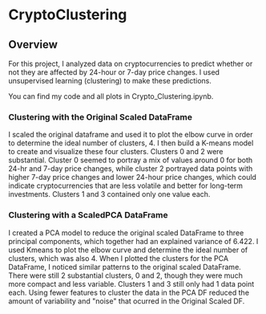 # CryptoClustering

## Overview

For this project, I analyzed data on cryptocurrencies to predict whether or not they are affected by 24-hour or 7-day price changes. I used unsupervised learning (clustering) to make these predictions.

You can find my code and all plots in Crypto_Clustering.ipynb.

### Clustering with the Original Scaled DataFrame

I scaled the original dataframe and used it to plot the elbow curve in order to determine the ideal number of clusters, 4. I then build a K-means model to create and visualize these four clusters. Clusters 0 and 2 were substantial. Cluster 0 seemed to portray a mix of values around 0 for both 24-hr and 7-day price changes, while cluster 2 portrayed data points with higher 7-day price changes and lower 24-hour price changes, which could indicate cryptocurrencies that are less volatile and better for long-term investments. Clusters 1 and 3 contained only one value each.

### Clustering with a ScaledPCA DataFrame

I created a PCA model to reduce the original scaled DataFrame to three principal components, which together had an explained variance of 6.422. I used Kmeans to plot the elbow curve and determine the ideal number of clusters, which was also 4. When I plotted the clusters for the PCA DataFrame, I noticed similar patterns to the original scaled DataFrame. There were still 2 substantial clusters, 0 and 2, though they were much more compact and less variable. Clusters 1 and 3 still only had 1 data point each. Using fewer features to cluster the data in the PCA DF reduced the amount of variability and "noise" that ocurred in the Original Scaled DF. 